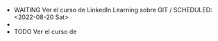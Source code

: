 - WAITING Ver el curso de LinkedIn Learning sobre GIT /
  SCHEDULED: <2022-08-20 Sat>
-
- TODO Ver el curso de